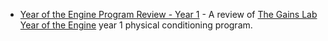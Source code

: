 - [Year of the Engine Program Review - Year 1](/recreation/yoe-year1-review) - A
  review of [The Gains Lab](https://thegainslab.com/) [Year of the
  Engine](https://thegainslab.com/engine) year 1 physical conditioning program.
